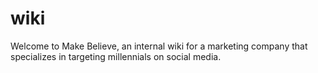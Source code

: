 # wiki

Welcome to Make Believe, an internal wiki for a marketing company that specializes in targeting millennials on social media. 
